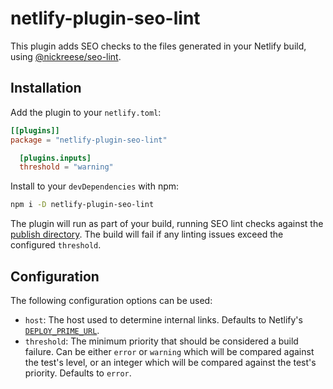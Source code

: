 # netlify-plugin-seo-lint

This plugin adds SEO checks to the files generated in your Netlify build, using [@nickreese/seo-lint](https://www.npmjs.com/package/@nickreese/seo-lint).

## Installation

Add the plugin to your `netlify.toml`:

```toml
[[plugins]]
package = "netlify-plugin-seo-lint"

  [plugins.inputs]
  threshold = "warning"
```

Install to your `devDependencies` with npm:

```bash
npm i -D netlify-plugin-seo-lint
```

The plugin will run as part of your build, running SEO lint checks against the [publish directory](https://docs.netlify.com/configure-builds/get-started/#definitions). The build will fail if any linting issues exceed the configured `threshold`.

## Configuration

The following configuration options can be used:

* `host`: The host used to determine internal links. Defaults to Netlify's [`DEPLOY_PRIME_URL`](https://docs.netlify.com/configure-builds/environment-variables/#deploy-urls-and-metadata).
* `threshold`: The minimum priority that should be considered a build failure. Can be either `error` or `warning` which will be compared against the test's level, or an integer which will be compared against the test's priority. Defaults to `error`.
